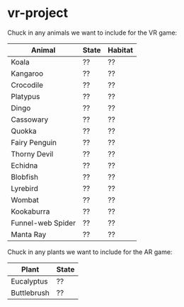 # vr-project

Chuck in any animals we want to include for the VR game:

<table>
<thead>
<tr>
<th>Animal</th>
<th>State</th>
<th>Habitat</th>
</tr>
</thead>
<tbody>
<tr>
<td>Koala</td>
<td>??</td>
<td>??</td>
</tr>
  
<tr>
<td>Kangaroo</td>
<td>??</td>
<td>??</td>
</tr>
  
<tr>
<td>Crocodile</td>
<td>??</td>
<td>??</td>
</tr>
  
<tr>
<td>Platypus</td>
<td>??</td>
<td>??</td>
</tr>
  
<tr>
<td>Dingo</td>
<td>??</td>
<td>??</td>
</tr>

<tr>
<td>Cassowary</td>
<td>??</td>
<td>??</td>
</tr>
  
<tr>
<td>Quokka</td>
<td>??</td>
<td>??</td>
</tr>
  
<tr>
<td>Fairy Penguin</td>
<td>??</td>
<td>??</td>
</tr>
  
<tr>
<td>Thorny Devil</td>
<td>??</td>
<td>??</td>
</tr>
  
<tr>
<td>Echidna</td>
<td>??</td>
<td>??</td>
</tr>
  
<tr>
<td>Blobfish</td>
<td>??</td>
<td>??</td>
</tr>

<tr>
<td>Lyrebird</td>
<td>??</td>
<td>??</td>
</tr>

<tr>
<td>Wombat</td>
<td>??</td>
<td>??</td>
</tr>
  
<tr>
<td>Kookaburra</td>
<td>??</td>
<td>??</td>
</tr>

<tr>
<td>Funnel-web Spider</td>
<td>??</td>
<td>??</td>
</tr>
  
<tr>
<td>Manta Ray</td>
<td>??</td>
<td>??</td>
</tr>
  
</tbody>
</table>

  
Chuck in any plants we want to include for the AR game:

<table>
<thead>
<tr>
<th>Plant</th>
<th>State</th>
</tr>
</thead>
<tbody>
<tr>
<td>Eucalyptus</td>
<td>??</td>
</tr>
  
<tr>
<td>Buttlebrush</td>
<td>??</td>
</tr>
  
  
</tbody>
</table>
